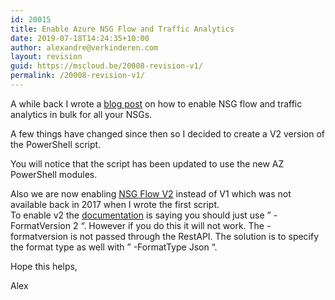 ```yaml
---
id: 20015
title: Enable Azure NSG Flow and Traffic Analytics
date: 2019-07-18T14:24:35+10:00
author: alexandre@verkinderen.com
layout: revision
guid: https://mscloud.be/20008-revision-v1/
permalink: /20008-revision-v1/
---
```

A while back I wrote a [blog post](https://mscloud.be/enabling-azure-network-security-group-nsg-flow-logging-in-bulk/) on how to enable NSG flow and traffic analytics in bulk for all your NSGs. 

A few things have changed since then so I decided to create a V2 version of the PowerShell script. 



You will notice that the script has been updated to use the new AZ PowerShell modules.  
  
Also we are now enabling [NSG Flow V2](https://azure.microsoft.com/en-au/updates/nsgflowlogsversion2/) instead of V1 which was not available back in 2017 when I wrote the first script.  
To enable v2 the [documentation](https://docs.microsoft.com/en-us/powershell/module/az.network/set-aznetworkwatcherconfigflowlog?view=azps-2.4.0) is saying you should just use &#8221; -FormatVersion 2 &#8220;. However if you do this it will not work. The -formatversion is not passed through the RestAPI. The solution is to specify the format type as well with &#8221; -FormatType Json &#8220;.

Hope this helps,

Alex